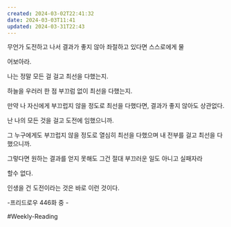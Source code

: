 ```yaml
---
created: 2024-03-02T22:41:32
date: 2024-03-03T11:41
updated: 2024-03-31T22:43
---
```

무언가 도전하고 나서 결과가 좋지 않아 좌절하고 있다면 스스로에게 물

어보아라.

나는 정말 모든 걸 걸고 최선을 다했는지.

하늘을 우러러 한 점 부끄럼 없이 최선을 다했는지.

만약 나 자신에게 부끄럽지 않을 정도로 최선을 다했다면, 결과가 좋지 않아도 상관없다.

난 나의 모든 것을 걸고 도전에 임했으니까.

그 누구에게도 부끄럽지 않을 정도로 열심히 최선을 다했으며 내 전부를 걸고 최선을 다했으니까.

그렇다면 원하는 결과를 얻지 못해도 그건 절대 부끄러운 일도 아니고 실패자라

할수 없다.

인생을 건 도전이라는 것은 바로 이런 것이다.

-프리드로우 446화 중 -

#Weekly-Reading